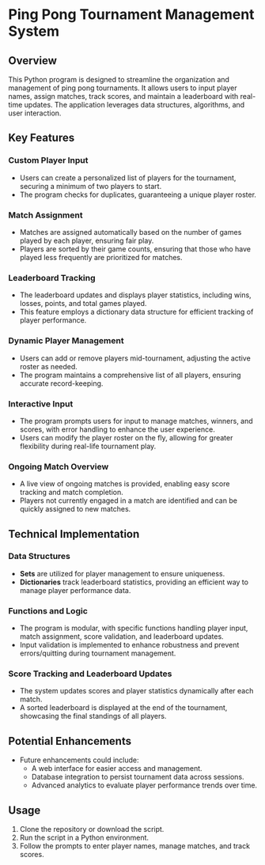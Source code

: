 # Ping Pong Tournament Management System

## Overview
This Python program is designed to streamline the organization and management of ping pong tournaments. It allows users to input player names, assign matches, track scores, and maintain a leaderboard with real-time updates. The application leverages data structures, algorithms, and user interaction.

## Key Features

### Custom Player Input
- Users can create a personalized list of players for the tournament, securing a minimum of two players to start.
- The program checks for duplicates, guaranteeing a unique player roster.

### Match Assignment
- Matches are assigned automatically based on the number of games played by each player, ensuring fair play.
- Players are sorted by their game counts, ensuring that those who have played less frequently are prioritized for matches.

### Leaderboard Tracking
- The leaderboard updates and displays player statistics, including wins, losses, points, and total games played.
- This feature employs a dictionary data structure for efficient tracking of player performance.

### Dynamic Player Management
- Users can add or remove players mid-tournament, adjusting the active roster as needed.
- The program maintains a comprehensive list of all players, ensuring accurate record-keeping.

### Interactive Input
- The program prompts users for input to manage matches, winners, and scores, with error handling to enhance the user experience.
- Users can modify the player roster on the fly, allowing for greater flexibility during real-life tournament play.

### Ongoing Match Overview
- A live view of ongoing matches is provided, enabling easy score tracking and match completion.
- Players not currently engaged in a match are identified and can be quickly assigned to new matches.

## Technical Implementation

### Data Structures
- **Sets** are utilized for player management to ensure uniqueness.
- **Dictionaries** track leaderboard statistics, providing an efficient way to manage player performance data.

### Functions and Logic
- The program is modular, with specific functions handling player input, match assignment, score validation, and leaderboard updates.
- Input validation is implemented to enhance robustness and prevent errors/quitting during tournament management.

### Score Tracking and Leaderboard Updates
- The system updates scores and player statistics dynamically after each match.
- A sorted leaderboard is displayed at the end of the tournament, showcasing the final standings of all players.

## Potential Enhancements
- Future enhancements could include:
  - A web interface for easier access and management.
  - Database integration to persist tournament data across sessions.
  - Advanced analytics to evaluate player performance trends over time.

## Usage
1. Clone the repository or download the script.
2. Run the script in a Python environment.
3. Follow the prompts to enter player names, manage matches, and track scores.
